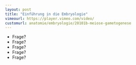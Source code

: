 ```yaml
---
layout: post
title: "Einführung in die Embryologie"
vimeourl: https://player.vimeo.com/video/
customurl: anatomie/embryologie/20101b-meiose-gametogenese
---
```

- Frage?
- Frage?
- Frage?
- Frage?
- Frage?



